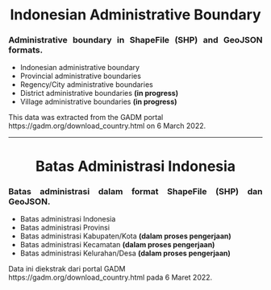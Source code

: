 <h1 align="center">Indonesian Administrative Boundary</h1>
<h3 align="justify">Administrative boundary in ShapeFile (SHP) and GeoJSON formats.</h3>

- Indonesian administrative boundary
- Provincial administrative boundaries
- Regency/City administrative boundaries <b></b>
- District administrative boundaries <b>(in progress)</b>
- Village administrative boundaries <b>(in progress)</b>

<p align="left">This data was extracted from the GADM portal https://gadm.org/download_country.html on 6 March 2022.<a href="https://gadm.org/download_country.html" target="blank"></a> </p>

<hr>

<h1 align="center">Batas Administrasi Indonesia</h1>
<h3 align="justify">Batas administrasi dalam format ShapeFile (SHP) dan GeoJSON.</h3>

- Batas administrasi Indonesia
- Batas administrasi Provinsi
- Batas administrasi Kabupaten/Kota <b>(dalam proses pengerjaan)</b>
- Batas administrasi Kecamatan <b>(dalam proses pengerjaan)</b>
- Batas administrasi Kelurahan/Desa <b>(dalam proses pengerjaan)</b>

<p align="left">Data ini diekstrak dari portal GADM https://gadm.org/download_country.html pada 6 Maret 2022.<a href="https://gadm.org/download_country.html" target="blank"></a> </p>

